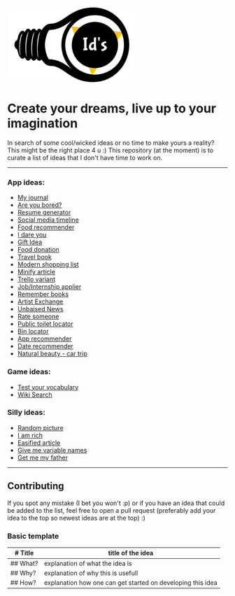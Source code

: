 ![ideas logo](./assets/images/logo.png)

# Create your dreams, live up to your imagination

In search of some cool/wicked ideas or no time to make yours a reality? This might be the right place 4 u :)
This repository (at the moment) is to curate a list of ideas that I don't have time to work on.

---

### App ideas:

- [My journal](./assets/md/journalApp.md)
- [Are you bored?](./assets/md/areYouBored.md)
- [Resume generator](./assets/md/resumeGenerator.md)
- [Social media timeline](./assets/md/socialMediaTimeline.md)
- [Food recommender](./assets/md/foodRecommender.md)
- [I dare you](./assets/md/iDareYou.md)
- [Gift Idea](./assets/md/giftIdeas.md)
- [Food donation](./assets/md/findCharities.md)
- [Travel book](./assets/md/travelBook.md)
- [Modern shopping list](./assets/md/modernShoppinglist.md)
- [Minify article](./assets/md/minifyArticle.md)
- [Trello variant](./assets/md/trelloVariant.md)
- [Job/Internship applier](./assets/md/jobApplier.md)
- [Remember books](./assets/md/rememberBooks.md)
- [Artist Exchange](./assets/md/artistExchange.md)
- [Unbaised News](./assets/md/unbaisedNews.md)
- [Rate someone](./assets/md/rateSomeone.md)
- [Public toilet locator](./assets/md/publicToiletLocator.md)
- [Bin locator](./assets/md/binLocator.md)
- [App recommender](./assets/md/appRecommender.md)
- [Date recommender](./assets/md/dateRecommender.md)
- [Natural beauty - car trip](./assets/md/naturalBeautyCarTrip.md)

### Game ideas:

- [Test your vocabulary](./assets/md/testYourVocab.md)
- [Wiki Search](./assets/md/wikiSearch.md)

### Silly ideas:

- [Random picture](./assets/md/randomPicture.md)
- [I am rich](./assets/md/iAmRich.md)
- [Easified article](./assets/md/articleBreakdown.md)
- [Give me variable names](./assets/md/variableNamesForProgrammers.md)
- [Get me my father](./assets/md/getMeMyFather.md)

---

## Contributing

If you spot any mistake (I bet you won't :p) or if you have an idea that could be added to the list, feel free to open a pull request (preferably add your idea to the top so newest ideas are at the top) :)

### Basic template

| # Title  | title of the idea                                           |
| -------- | ----------------------------------------------------------- |
| ## What? | explanation of what the idea is                             |
| ## Why?  | explanation of why this is usefull                          |
| ## How?  | explanation how one can get started on developing this idea |
